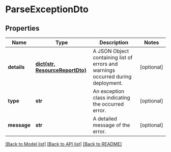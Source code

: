 # ParseExceptionDto

## Properties
Name | Type | Description | Notes
------------ | ------------- | ------------- | -------------
**details** | [**dict(str, ResourceReportDto)**](ResourceReportDto.md) | A JSON Object containing list of errors and warnings occurred during deployment. | [optional] 
**type** | **str** | An exception class indicating the occurred error. | [optional] 
**message** | **str** | A detailed message of the error. | [optional] 

[[Back to Model list]](../README.md#documentation-for-models) [[Back to API list]](../README.md#documentation-for-api-endpoints) [[Back to README]](../README.md)



